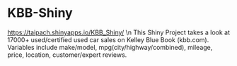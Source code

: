# KBB-Shiny
https://taipach.shinyapps.io/KBB_Shiny/ \n
This Shiny Project takes a look at 17000+ used/certified used car sales on Kelley Blue Book (kbb.com).
Variables include make/model, mpg(city/highway/combined), mileage, price, location, customer/expert reviews.
